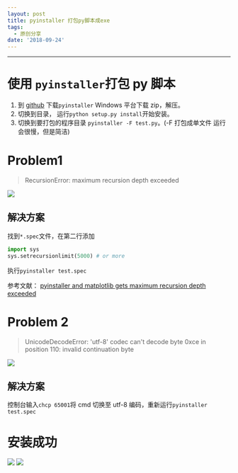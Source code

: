 ```yaml
---
layout: post
title: pyinstaller 打包py脚本成exe
tags:
  - 原创分享
date: '2018-09-24'
---
```

---

# 使用 `pyinstaller`打包 py 脚本
1. 到 [github](https://github.com/pyinstaller/pyinstaller) 下载`pyinstaller` Windows 平台下载 zip，解压。
2. 切换到目录， 运行`python setup.py install`开始安装。
3. 切换到要打包的程序目录 `pyinstaller -F test.py`。(-F 打包成单文件 运行会很慢，但是简洁) 

# Problem1
>RecursionError: maximum recursion depth exceeded 

![](http://ww1.sinaimg.cn/large/6db7045egy1fvky260pknj20qo0dcq37.jpg) 
## 解决方案
找到`*.spec`文件，在第二行添加
```python
import sys
sys.setrecursionlimit(5000) # or more
```
执行`pyinstaller test.spec` 

参考文献： 
 [pyinstaller and matplotlib gets maximum recursion depth exceeded](https://stackoverflow.com/questions/30677110/pyinstaller-and-matplotlib-gets-maximum-recursion-depth-exceeded)

# Problem 2
>UnicodeDecodeError: 'utf-8' codec can't decode byte 0xce in position 110: invalid continuation byte 

![](http://ww1.sinaimg.cn/large/6db7045egy1fvkydohqycj20qo0dcjru.jpg)

## 解决方案
控制台输入`chcp 65001`将 cmd 切换至 utf-8 编码，重新运行`pyinstaller test.spec`

# 安装成功
![](http://ww1.sinaimg.cn/large/6db7045egy1fvkzcqtipcj20qo0avglw.jpg)
![](http://ww1.sinaimg.cn/large/6db7045egy1fvkzgh7u7aj20xk0h1aba.jpg)
